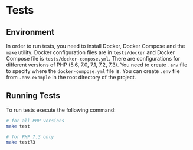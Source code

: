 Tests
=====

Environment
-----------

In order to run tests, you need to install Docker, Docker Compose and the `make` utility. Docker configuration files are 
in `tests/docker` and Docker Compose file is `tests/docker-compose.yml`. There are configurations for different versions 
of PHP (5.6, 7.0, 7.1, 7.2, 7.3). You need to create `.env` file to specify where the `docker-compose.yml` file is. You 
can create `.env` file from `.env.example` in the root directory of the project.

Running Tests
-------------

To run tests execute the following command:

```bash
# for all PHP versions
make test

# for PHP 7.3 only
make test73
```